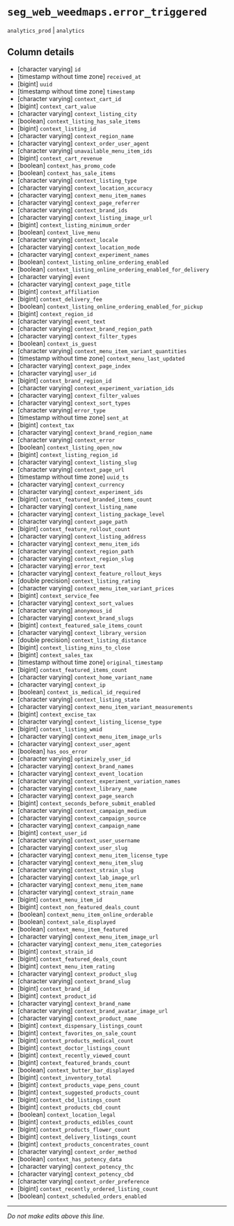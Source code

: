 # `seg_web_weedmaps.error_triggered`
`analytics_prod` | `analytics`

## Column details
* [character varying] `id`
* [timestamp without time zone] `received_at`
* [bigint]    `uuid`
* [timestamp without time zone] `timestamp`
* [character varying] `context_cart_id`
* [bigint]    `context_cart_value`
* [character varying] `context_listing_city`
* [boolean]   `context_listing_has_sale_items`
* [bigint]    `context_listing_id`
* [character varying] `context_region_name`
* [character varying] `context_order_user_agent`
* [character varying] `unavailable_menu_item_ids`
* [bigint]    `context_cart_revenue`
* [boolean]   `context_has_promo_code`
* [boolean]   `context_has_sale_items`
* [character varying] `context_listing_type`
* [character varying] `context_location_accuracy`
* [character varying] `context_menu_item_names`
* [character varying] `context_page_referrer`
* [character varying] `context_brand_ids`
* [character varying] `context_listing_image_url`
* [bigint]    `context_listing_minimum_order`
* [boolean]   `context_live_menu`
* [character varying] `context_locale`
* [character varying] `context_location_mode`
* [character varying] `context_experiment_names`
* [boolean]   `context_listing_online_ordering_enabled`
* [boolean]   `context_listing_online_ordering_enabled_for_delivery`
* [character varying] `event`
* [character varying] `context_page_title`
* [bigint]    `context_affiliation`
* [bigint]    `context_delivery_fee`
* [boolean]   `context_listing_online_ordering_enabled_for_pickup`
* [bigint]    `context_region_id`
* [character varying] `event_text`
* [character varying] `context_brand_region_path`
* [character varying] `context_filter_types`
* [boolean]   `context_is_guest`
* [character varying] `context_menu_item_variant_quantities`
* [timestamp without time zone] `context_menu_last_updated`
* [character varying] `context_page_index`
* [character varying] `user_id`
* [bigint]    `context_brand_region_id`
* [character varying] `context_experiment_variation_ids`
* [character varying] `context_filter_values`
* [character varying] `context_sort_types`
* [character varying] `error_type`
* [timestamp without time zone] `sent_at`
* [bigint]    `context_tax`
* [character varying] `context_brand_region_name`
* [character varying] `context_error`
* [boolean]   `context_listing_open_now`
* [bigint]    `context_listing_region_id`
* [character varying] `context_listing_slug`
* [character varying] `context_page_url`
* [timestamp without time zone] `uuid_ts`
* [character varying] `context_currency`
* [character varying] `context_experiment_ids`
* [bigint]    `context_featured_branded_items_count`
* [character varying] `context_listing_name`
* [character varying] `context_listing_package_level`
* [character varying] `context_page_path`
* [bigint]    `context_feature_rollout_count`
* [character varying] `context_listing_address`
* [character varying] `context_menu_item_ids`
* [character varying] `context_region_path`
* [character varying] `context_region_slug`
* [character varying] `error_text`
* [character varying] `context_feature_rollout_keys`
* [double precision] `context_listing_rating`
* [character varying] `context_menu_item_variant_prices`
* [bigint]    `context_service_fee`
* [character varying] `context_sort_values`
* [character varying] `anonymous_id`
* [character varying] `context_brand_slugs`
* [bigint]    `context_featured_sale_items_count`
* [character varying] `context_library_version`
* [double precision] `context_listing_distance`
* [bigint]    `context_listing_mins_to_close`
* [bigint]    `context_sales_tax`
* [timestamp without time zone] `original_timestamp`
* [bigint]    `context_featured_items_count`
* [character varying] `context_home_variant_name`
* [character varying] `context_ip`
* [boolean]   `context_is_medical_id_required`
* [character varying] `context_listing_state`
* [character varying] `context_menu_item_variant_measurements`
* [bigint]    `context_excise_tax`
* [character varying] `context_listing_license_type`
* [bigint]    `context_listing_wmid`
* [character varying] `context_menu_item_image_urls`
* [character varying] `context_user_agent`
* [boolean]   `has_oos_error`
* [character varying] `optimizely_user_id`
* [character varying] `context_brand_names`
* [character varying] `context_event_location`
* [character varying] `context_experiment_variation_names`
* [character varying] `context_library_name`
* [character varying] `context_page_search`
* [bigint]    `context_seconds_before_submit_enabled`
* [character varying] `context_campaign_medium`
* [character varying] `context_campaign_source`
* [character varying] `context_campaign_name`
* [bigint]    `context_user_id`
* [character varying] `context_user_username`
* [character varying] `context_user_slug`
* [character varying] `context_menu_item_license_type`
* [character varying] `context_menu_item_slug`
* [character varying] `context_strain_slug`
* [character varying] `context_lab_image_url`
* [character varying] `context_menu_item_name`
* [character varying] `context_strain_name`
* [bigint]    `context_menu_item_id`
* [bigint]    `context_non_featured_deals_count`
* [boolean]   `context_menu_item_online_orderable`
* [boolean]   `context_sale_displayed`
* [boolean]   `context_menu_item_featured`
* [character varying] `context_menu_item_image_url`
* [character varying] `context_menu_item_categories`
* [bigint]    `context_strain_id`
* [bigint]    `context_featured_deals_count`
* [bigint]    `context_menu_item_rating`
* [character varying] `context_product_slug`
* [character varying] `context_brand_slug`
* [bigint]    `context_brand_id`
* [bigint]    `context_product_id`
* [character varying] `context_brand_name`
* [character varying] `context_brand_avatar_image_url`
* [character varying] `context_product_name`
* [bigint]    `context_dispensary_listings_count`
* [bigint]    `context_favorites_on_sale_count`
* [bigint]    `context_products_medical_count`
* [bigint]    `context_doctor_listings_count`
* [bigint]    `context_recently_viewed_count`
* [bigint]    `context_featured_brands_count`
* [boolean]   `context_butter_bar_displayed`
* [bigint]    `context_inventory_total`
* [bigint]    `context_products_vape_pens_count`
* [bigint]    `context_suggested_products_count`
* [bigint]    `context_cbd_listings_count`
* [bigint]    `context_products_cbd_count`
* [boolean]   `context_location_legal`
* [bigint]    `context_products_edibles_count`
* [bigint]    `context_products_flower_count`
* [bigint]    `context_delivery_listings_count`
* [bigint]    `context_products_concentrates_count`
* [character varying] `context_order_method`
* [boolean]   `context_has_potency_data`
* [character varying] `context_potency_thc`
* [character varying] `context_potency_cbd`
* [character varying] `context_order_preference`
* [bigint]    `context_recently_ordered_listing_count`
* [boolean]   `context_scheduled_orders_enabled`

-------------------------------------------------------------------------------
*Do not make edits above this line.*
